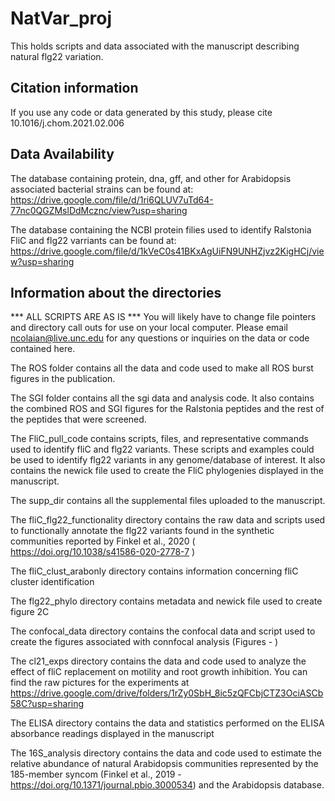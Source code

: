 # NatVar_proj
This holds scripts and data associated with the manuscript describing natural flg22 variation.

## Citation information
If you use any code or data generated by this study, please cite 10.1016/j.chom.2021.02.006

## Data Availability
The database containing protein, dna, gff, and other for Arabidopsis associated bacterial strains can be found at: https://drive.google.com/file/d/1ri6QLUV7uTd64-77nc0QGZMslDdMcznc/view?usp=sharing

The database containing the NCBI protein filies used to identify Ralstonia FliC and flg22 varriants can be found at:  https://drive.google.com/file/d/1kVeC0s41BKxAgUiFN9UNHZjvz2KigHCj/view?usp=sharing

## Information about the directories
*** ALL SCRIPTS ARE AS IS ***
You will likely have to change file pointers and directory call outs for use on your local computer. Please email ncolaian@live.unc.edu for any questions or inquiries on the data or code contained here.

The ROS folder contains all the data and code used to make all ROS burst figures in the publication.

The SGI folder contains all the sgi data and analysis code. It also contains the combined ROS and SGI figures for the Ralstonia peptides and the rest of the peptides that were screened.

The FliC_pull_code contains scripts, files, and representative commands used to identify fliC and flg22 variants. These scripts and examples could be used to identify flg22 variants in any genome/database of interest. It also contains the newick file used to create the FliC phylogenies displayed in the manuscript.

The supp_dir contains all the supplemental files uploaded to the manuscript.

The fliC_flg22_functionality directory contains the raw data and scripts used to functionally annotate the flg22 variants found in the synthetic communities reported by Finkel et al., 2020 ( https://doi.org/10.1038/s41586-020-2778-7 )

The fliC_clust_arabonly directory  contains information concerning fliC cluster identification

The flg22_phylo directory contains metadata and newick file used to create figure 2C

The confocal_data directory contains the confocal data and script used to create the figures associated with connfocal analysis (Figures - )

The cl21_exps directory contains the data and code used to analyze the effect of fliC replacement on motility and root growth inhibition. You can find the raw pictures for the experiments at https://drive.google.com/drive/folders/1rZy0SbH_8ic5zQFCbjCTZ3OciASCb58C?usp=sharing

The ELISA directory contains the data and statistics performed on the ELISA absorbance readings displayed in the manuscript

The 16S_analysis directory contains the data and code used to estimate the relative abundance of natural Arabidopsis communities represented by the 185-member syncom (Finkel et al., 2019 - https://doi.org/10.1371/journal.pbio.3000534) and the Arabidopsis database.
